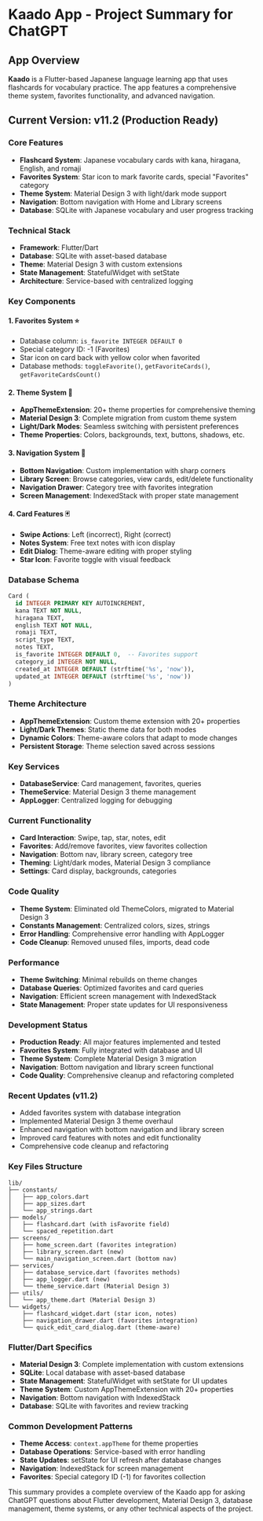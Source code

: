 # **Kaado App - Project Summary for ChatGPT**

## **App Overview**
**Kaado** is a Flutter-based Japanese language learning app that uses flashcards for vocabulary practice. The app features a comprehensive theme system, favorites functionality, and advanced navigation.

## **Current Version: v11.2 (Production Ready)**

### **Core Features**
- **Flashcard System**: Japanese vocabulary cards with kana, hiragana, English, and romaji
- **Favorites System**: Star icon to mark favorite cards, special "Favorites" category
- **Theme System**: Material Design 3 with light/dark mode support
- **Navigation**: Bottom navigation with Home and Library screens
- **Database**: SQLite with Japanese vocabulary and user progress tracking

### **Technical Stack**
- **Framework**: Flutter/Dart
- **Database**: SQLite with asset-based database
- **Theme**: Material Design 3 with custom extensions
- **State Management**: StatefulWidget with setState
- **Architecture**: Service-based with centralized logging

### **Key Components**

#### **1. Favorites System** ⭐
- Database column: `is_favorite INTEGER DEFAULT 0`
- Special category ID: -1 (Favorites)
- Star icon on card back with yellow color when favorited
- Database methods: `toggleFavorite()`, `getFavoriteCards()`, `getFavoriteCardsCount()`

#### **2. Theme System** 🎨
- **AppThemeExtension**: 20+ theme properties for comprehensive theming
- **Material Design 3**: Complete migration from custom theme system
- **Light/Dark Modes**: Seamless switching with persistent preferences
- **Theme Properties**: Colors, backgrounds, text, buttons, shadows, etc.

#### **3. Navigation System** 🧭
- **Bottom Navigation**: Custom implementation with sharp corners
- **Library Screen**: Browse categories, view cards, edit/delete functionality
- **Navigation Drawer**: Category tree with favorites integration
- **Screen Management**: IndexedStack with proper state management

#### **4. Card Features** 🃏
- **Swipe Actions**: Left (incorrect), Right (correct)
- **Notes System**: Free text notes with icon display
- **Edit Dialog**: Theme-aware editing with proper styling
- **Star Icon**: Favorite toggle with visual feedback

### **Database Schema**
```sql
Card (
  id INTEGER PRIMARY KEY AUTOINCREMENT,
  kana TEXT NOT NULL,
  hiragana TEXT,
  english TEXT NOT NULL,
  romaji TEXT,
  script_type TEXT,
  notes TEXT,
  is_favorite INTEGER DEFAULT 0,  -- Favorites support
  category_id INTEGER NOT NULL,
  created_at INTEGER DEFAULT (strftime('%s', 'now')),
  updated_at INTEGER DEFAULT (strftime('%s', 'now'))
)
```

### **Theme Architecture**
- **AppThemeExtension**: Custom theme extension with 20+ properties
- **Light/Dark Themes**: Static theme data for both modes
- **Dynamic Colors**: Theme-aware colors that adapt to mode changes
- **Persistent Storage**: Theme selection saved across sessions

### **Key Services**
- **DatabaseService**: Card management, favorites, queries
- **ThemeService**: Material Design 3 theme management
- **AppLogger**: Centralized logging for debugging

### **Current Functionality**
- **Card Interaction**: Swipe, tap, star, notes, edit
- **Favorites**: Add/remove favorites, view favorites collection
- **Navigation**: Bottom nav, library screen, category tree
- **Theming**: Light/dark modes, Material Design 3 compliance
- **Settings**: Card display, backgrounds, categories

### **Code Quality**
- **Theme System**: Eliminated old ThemeColors, migrated to Material Design 3
- **Constants Management**: Centralized colors, sizes, strings
- **Error Handling**: Comprehensive error handling with AppLogger
- **Code Cleanup**: Removed unused files, imports, dead code

### **Performance**
- **Theme Switching**: Minimal rebuilds on theme changes
- **Database Queries**: Optimized favorites and card queries
- **Navigation**: Efficient screen management with IndexedStack
- **State Management**: Proper state updates for UI responsiveness

### **Development Status**
- **Production Ready**: All major features implemented and tested
- **Favorites System**: Fully integrated with database and UI
- **Theme System**: Complete Material Design 3 migration
- **Navigation**: Bottom navigation and library screen functional
- **Code Quality**: Comprehensive cleanup and refactoring completed

### **Recent Updates (v11.2)**
- Added favorites system with database integration
- Implemented Material Design 3 theme overhaul
- Enhanced navigation with bottom navigation and library screen
- Improved card features with notes and edit functionality
- Comprehensive code cleanup and refactoring

### **Key Files Structure**
```
lib/
├── constants/
│   ├── app_colors.dart
│   ├── app_sizes.dart
│   └── app_strings.dart
├── models/
│   ├── flashcard.dart (with isFavorite field)
│   └── spaced_repetition.dart
├── screens/
│   ├── home_screen.dart (favorites integration)
│   ├── library_screen.dart (new)
│   └── main_navigation_screen.dart (bottom nav)
├── services/
│   ├── database_service.dart (favorites methods)
│   ├── app_logger.dart (new)
│   └── theme_service.dart (Material Design 3)
├── utils/
│   └── app_theme.dart (Material Design 3)
└── widgets/
    ├── flashcard_widget.dart (star icon, notes)
    ├── navigation_drawer.dart (favorites integration)
    └── quick_edit_card_dialog.dart (theme-aware)
```

### **Flutter/Dart Specifics**
- **Material Design 3**: Complete implementation with custom extensions
- **SQLite**: Local database with asset-based database
- **State Management**: StatefulWidget with setState for UI updates
- **Theme System**: Custom AppThemeExtension with 20+ properties
- **Navigation**: Bottom navigation with IndexedStack
- **Database**: SQLite with favorites and review tracking

### **Common Development Patterns**
- **Theme Access**: `context.appTheme` for theme properties
- **Database Operations**: Service-based with error handling
- **State Updates**: setState for UI refresh after database changes
- **Navigation**: IndexedStack for screen management
- **Favorites**: Special category ID (-1) for favorites collection

This summary provides a complete overview of the Kaado app for asking ChatGPT questions about Flutter development, Material Design 3, database management, theme systems, or any other technical aspects of the project.

